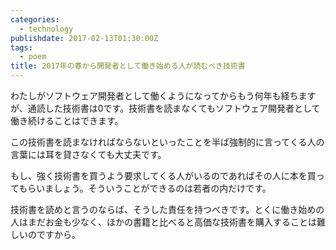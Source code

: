 ```yaml
---
categories:
  - technology
publishdate: 2017-02-13T01:30:00Z
tags:
  - poem
title: 2017年の春から開発者として働き始める人が読むべき技術書
---
```


わたしがソフトウェア開発者として働くようになってからもう何年も経ちますが、通読した技術書は0です。技術書を読まなくてもソフトウェア開発者として働き続けることはできます。

この技術書を読まなければならないといったことを半ば強制的に言ってくる人の言葉には耳を貸さなくても大丈夫です。

<!--more-->

もし、強く技術書を買うよう要求してくる人がいるのであればその人に本を買ってもらいましょう。そういうことができるのは若者の内だけです。

技術書を読めと言うのならば、そうした責任を持つべきです。とくに働き始めの人はまだお金も少なく、ほかの書籍と比べると高価な技術書を購入することは難しいのですから。

